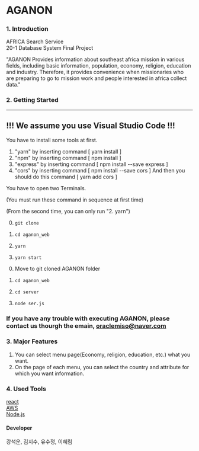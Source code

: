 # AGANON
 
### 1. Introduction
 
AFRICA Search Service  
20-1 Database System Final Project  

"AGANON Provides information about southeast africa mission in various fields, including basic information, population, economy, religion, education and industry. Therefore, it provides convenience when missionaries who are preparing to go to mission work and people interested in africa collect data."

 
 
### 2. Getting Started 
--------------------------------------------
!!! We assume you use Visual Studio Code !!!
--------------------------------------------

You have to install some tools at first.

1. "yarn" by inserting command [ yarn install ]
2. "npm" by inserting command [ npm install ]
3. "express" by inserting command [ npm install --save express ]
4. "cors" by inserting command [ npm install --save cors ] 
    And then you should do this command [ yarn add cors ]


You have to open two Terminals.  
  
<One Terminal>  
 
(You must run these command in sequence at first time)  

(From the second time, you can only run "2. yarn")  

0. `git clone`

1. `cd aganon_web`  
2. `yarn`  
3. `yarn start`  
  
  
<The other Terminal>  
 
0. Move to git cloned AGANON folder

1. `cd aganon_web`
2. `cd server`
3. `node ser.js`
  
### If you have any trouble with executing AGANON, please contact us thourgh the emain, oraclemiso@naver.com

### 3. Major Features  
1. You can select menu page(Economy, religion, education, etc.) what you want.  
2. On the page of each menu, you can select the country and attribute for which you want information.  

 
### 4. Used Tools

[react](https://ko.reactjs.org/)  
[AWS](https://aws.amazon.com/ko/)  
[Node.js](https://nodejs.org/ko/) 
 
 
 
#### Developer  
  
강석운, 김지수, 유수정, 이혜림
